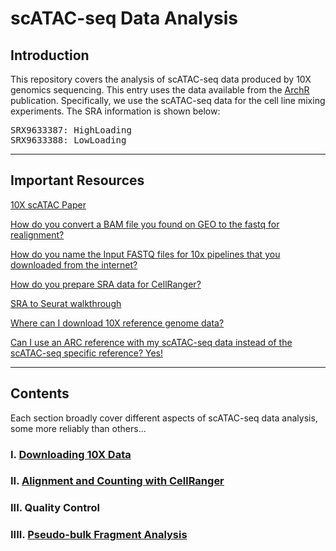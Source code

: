 # scATAC-seq Data Analysis

## Introduction

This repository covers the analysis of scATAC-seq data produced by 10X genomics sequencing. This entry uses the data available from the [ArchR](https://www.nature.com/articles/s41588-021-00790-6) publication. Specifically, we use the scATAC-seq data for the cell line mixing experiments. The SRA information is shown below:

<pre>
SRX9633387: HighLoading
SRX9633388: LowLoading
</pre>

___

## Important Resources

[10X scATAC Paper](https://www.ncbi.nlm.nih.gov/pmc/articles/PMC7299161/#SD2)

[How do you convert a BAM file you found on GEO to the fastq for realignment?](https://support.10xgenomics.com/docs/bamtofastq#header)

[How do you name the Input FASTQ files for 10x pipelines that you downloaded from the internet?](https://support.10xgenomics.com/single-cell-atac/software/pipelines/latest/using/fastq-input)

[How do you prepare SRA data for CellRanger?](https://kb.10xgenomics.com/hc/en-us/articles/115003802691-How-do-I-prepare-Sequence-Read-Archive-SRA-data-from-NCBI-for-Cell-Ranger-)

[SRA to Seurat walkthrough](https://bioinformaticsworkbook.org/dataAnalysis/RNA-Seq/Single_Cell_RNAseq/Chromium_Cell_Ranger.html#gsc.tab=0)

[Where can I download 10X reference genome data?](https://support.10xgenomics.com/single-cell-atac/software/downloads/latest#releasenotes)

[Can I use an ARC reference with my scATAC-seq data instead of the scATAC-seq specific reference? Yes!](https://support.10xgenomics.com/single-cell-atac/software/pipelines/latest/advanced/references#arc_atac)

___

## Contents

Each section broadly cover different aspects of scATAC-seq data analysis, some more reliably than others...

### I. [Downloading 10X Data](docs/data_download.md)

### II. [Alignment and Counting with CellRanger](docs/cellranger_alignment_counting.md)

### III. Quality Control

### IIII. [Pseudo-bulk Fragment Analysis](docs/fragment_analysis.md)

